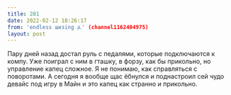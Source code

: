 ```yaml
---
title: 281
date: 2022-02-12 18:26:17
from: 'endless шизing ⍼' (channel1162404975)
layout: post
---
```


Пару дней назад достал руль с педалями, которые подключаются к компу. Уже поиграл с ним в гташку, в форзу, как бы прикольно, но управление капец сложное. Я не понимаю, как справляться с поворотами.
А сегодня я вообще щас ёбнулся и поднастроил сей чудо девайс под игру в Майн и это капец как странно и прикольно.
